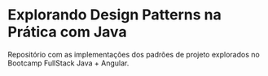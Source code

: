 # Explorando Design Patterns na Prática com Java

Repositório com as implementações dos padrões de projeto explorados no Bootcamp FullStack Java + Angular.

